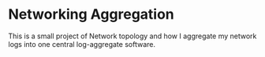 # Networking Aggregation
This is a small project of Network topology and how I aggregate my network logs into one central log-aggregate software.
